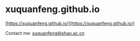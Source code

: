 # xuquanfeng.github.io
[https://xuquanfeng.github.io/](https://xuquanfeng.github.io/)

Contact me: [xuquanfeng@shao.ac.cn](mailto:xuquanfeng@shao.ac.cn)
